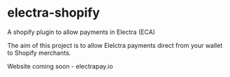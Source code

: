 # electra-shopify
A shopify plugin to allow payments in Electra (ECA)

The aim of this project is to allow Elelctra payments direct from your wallet to Shopify merchants.

Website coming soon - electrapay.io
